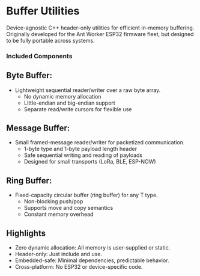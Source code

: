 # Buffer Utilities

Device-agnostic C++ header-only utilities for efficient in-memory buffering.  
Originally developed for the Ant Worker ESP32 firmware fleet, but designed to be fully portable across systems.

### Included Components

## Byte Buffer:
- Lightweight sequential reader/writer over a raw byte array.
    - No dynamic memory allocation
    - Little-endian and big-endian support
    - Separate read/write cursors for flexible use

## Message Buffer:
- Small framed-message reader/writer for packetized communication.
    - 1-byte type and 1-byte payload length header
    - Safe sequential writing and reading of payloads
    - Designed for small transports (LoRa, BLE, ESP-NOW)

## Ring Buffer:
- Fixed-capacity circular buffer (ring buffer) for any T type.
    - Non-blocking push/pop
    - Supports move and copy semantics
    - Constant memory overhead

## Highlights
- Zero dynamic allocation: All memory is user-supplied or static.
- Header-only: Just include and use.
- Embedded-safe: Minimal dependencies, predictable behavior.
- Cross-platform: No ESP32 or device-specific code.
